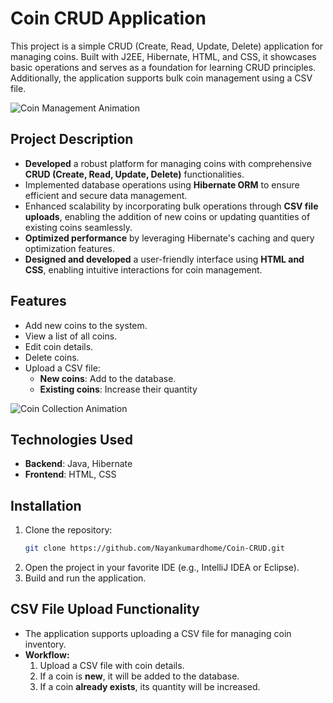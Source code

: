 # Coin CRUD Application

This project is a simple CRUD (Create, Read, Update, Delete) application for managing coins. Built with J2EE, Hibernate, HTML, and CSS, it showcases basic operations and serves as a foundation for learning CRUD principles. Additionally, the application supports bulk coin management using a CSV file.

![Coin Management Animation](https://iconscout.com/lottie/animations/flip-coin)

## Project Description
- **Developed** a robust platform for managing coins with comprehensive **CRUD (Create, Read, Update, Delete)** functionalities.
- Implemented database operations using **Hibernate ORM** to ensure efficient and secure data management.
- Enhanced scalability by incorporating bulk operations through **CSV file uploads**, enabling the addition of new coins or updating quantities of existing coins seamlessly.
- **Optimized performance** by leveraging Hibernate's caching and query optimization features.
- **Designed and developed** a user-friendly interface using **HTML and CSS**, enabling intuitive interactions for coin management.

## Features
- Add new coins to the system.
- View a list of all coins.
- Edit coin details.
- Delete coins.
- Upload a CSV file:
   - **New coins**: Add to the database.
   - **Existing coins**: Increase their quantity

![Coin Collection Animation](https://iconscout.com/lottie/animations/collecting-coins)

## Technologies Used
- **Backend**: Java, Hibernate
- **Frontend**: HTML, CSS

## Installation
1. Clone the repository:
   ```bash
   git clone https://github.com/Nayankumardhome/Coin-CRUD.git

2. Open the project in your favorite IDE (e.g., IntelliJ IDEA or Eclipse).
3. Build and run the application.

## CSV File Upload Functionality
- The application supports uploading a CSV file for managing coin inventory.
- **Workflow:**
   1. Upload a CSV file with coin details.
   2. If a coin is **new**, it will be added to the database.
   3. If a coin **already exists**, its quantity will be increased.
